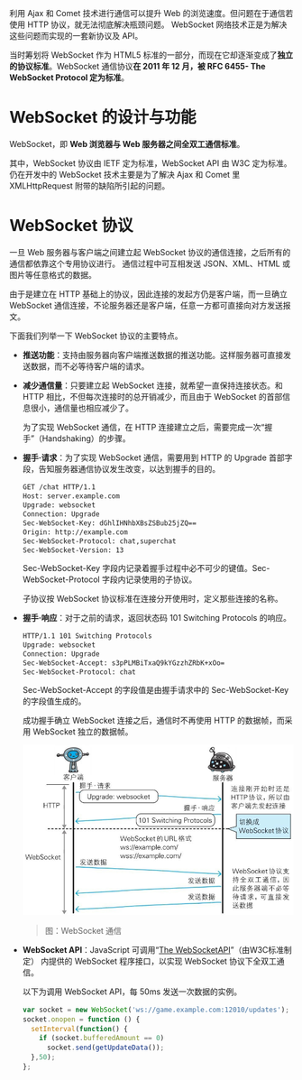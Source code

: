 利用 Ajax 和 Comet 技术进行通信可以提升 Web 的浏览速度。但问题在于通信若使用 HTTP 协议，就无法彻底解决瓶颈问题。
WebSocket 网络技术正是为解决这些问题而实现的一套新协议及 API。

当时筹划将 WebSocket 作为 HTML5 标准的一部分，而现在它却逐渐变成了**独立的协议标准**。WebSocket 通信协议**在 2011 年 12 月，被 RFC 6455- The WebSocket Protocol 定为标准**。










# WebSocket 的设计与功能

WebSocket，即 **Web 浏览器与 Web 服务器之间全双工通信标准**。

其中，WebSocket 协议由 IETF 定为标准，WebSocket API 由 W3C 定为标准。
仍在开发中的 WebSocket 技术主要是为了解决 Ajax 和 Comet 里 XMLHttpRequest 附带的缺陷所引起的问题。










# WebSocket 协议

一旦 Web 服务器与客户端之间建立起 WebSocket 协议的通信连接，之后所有的通信都依靠这个专用协议进行。
通信过程中可互相发送 JSON、XML、HTML 或图片等任意格式的数据。

由于是建立在 HTTP 基础上的协议，因此连接的发起方仍是客户端，而一旦确立 WebSocket 通信连接，不论服务器还是客户端，任意一方都可直接向对方发送报文。

下面我们列举一下 WebSocket 协议的主要特点。

- **推送功能**：支持由服务器向客户端推送数据的推送功能。这样服务器可直接发送数据，而不必等待客户端的请求。

- **减少通信量**：只要建立起 WebSocket 连接，就希望一直保持连接状态。和 HTTP 相比，不但每次连接时的总开销减少，而且由于 WebSocket 的首部信息很小，通信量也相应减少了。

  为了实现 WebSocket 通信，在 HTTP 连接建立之后，需要完成一次“握手”（Handshaking）的步骤。

- **握手·请求**：为了实现 WebSocket 通信，需要用到 HTTP 的 Upgrade 首部字段，告知服务器通信协议发生改变，以达到握手的目的。

  ```http
  GET /chat HTTP/1.1
  Host: server.example.com
  Upgrade: websocket
  Connection: Upgrade
  Sec-WebSocket-Key: dGhlIHNhbXBsZSBub25jZQ==
  Origin: http://example.com
  Sec-WebSocket-Protocol: chat,superchat
  Sec-WebSocket-Version: 13
  ```

  Sec-WebSocket-Key 字段内记录着握手过程中必不可少的键值。Sec-WebSocket-Protocol 字段内记录使用的子协议。

  子协议按 WebSocket 协议标准在连接分开使用时，定义那些连接的名称。

- **握手·响应**：对于之前的请求，返回状态码 101 Switching Protocols 的响应。

  ```http
  HTTP/1.1 101 Switching Protocols
  Upgrade: websocket
  Connection: Upgrade
  Sec-WebSocket-Accept: s3pPLMBiTxaQ9kYGzzhZRbK+xOo=
  Sec-WebSocket-Protocol: chat
  ```

  Sec-WebSocket-Accept 的字段值是由握手请求中的 Sec-WebSocket-Key 的字段值生成的。

  成功握手确立 WebSocket 连接之后，通信时不再使用 HTTP 的数据帧，而采用 WebSocket 独立的数据帧。

  ![img](./assets/05.png)
  > 图：WebSocket 通信

- **WebSocket API**：JavaScript 可调用“[The WebSocketAPI](http://www.w3.org/TR/websockets/)”（由W3C标准制定） 内提供的 WebSocket 程序接口，以实现 WebSocket 协议下全双工通信。

  以下为调用 WebSocket API，每 50ms 发送一次数据的实例。

  ```js
  var socket = new WebSocket('ws://game.example.com:12010/updates');
  socket.onopen = function () {
    setInterval(function() {
      if (socket.bufferedAmount == 0)
        socket.send(getUpdateData());
    },50);
  };
  ```
